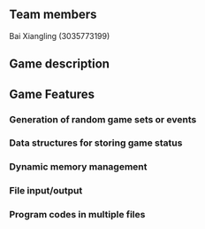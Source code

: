 ## Team members

Bai Xiangling (3035773199)


## Game description


## Game Features
### Generation of random game sets or events

### Data structures for storing game status

### Dynamic memory management

### File input/output

### Program codes in multiple files
